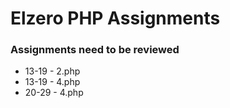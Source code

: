 # Elzero PHP Assignments

### Assignments need to be reviewed

- 13-19 - 2.php
- 13-19 - 4.php
- 20-29 - 4.php
